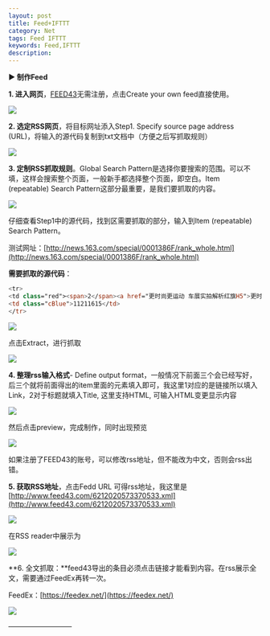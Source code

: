 ```yaml
---  
layout: post
title: Feed+IFTTT
category: Net
tags: Feed IFTTT
keywords: Feed,IFTTT
description: 
---  
```




**► 制作Feed**

**1\. 进入网页**，[FEED43](http://www.feed43.com/)无需注册，点击Create your own feed直接使用。

![](/assets/postAssets/2018/v2-b5da0b08f632376fad3925a779e373b4_hd.webp)

**2\. 选定RSS网页**，将目标网址添入Step1\. Specify source page address (URL)，将输入的源代码复制到txt文档中（方便之后写抓取规则）

![](/assets/postAssets/2018/v2-1b687a5b1c325ba6d04fbdcc13b95668_hd.webp)

**3\. 定制RSS抓取规则**。Global Search Pattern是选择你要搜索的范围。可以不填，这样会搜索整个页面，一般新手都选择整个页面，即空白。Item (repeatable) Search Pattern这部分最重要，是我们要抓取的内容。

![](/assets/postAssets/2018/v2-b1fa90c59739bddc0c27134cd36ba6bc_hd.webp)

仔细查看Step1中的源代码，找到区需要抓取的部分，输入到Item (repeatable) Search Pattern。

测试网址：[http://news.163.com/special/0001386F/rank_whole.html](http://news.163.com/special/0001386F/rank_whole.html)

**需要抓取的源代码**：  

```swift  
<tr>
<td class="red"><span>2</span><a href="更时尚更运动 车展实拍解析红旗H5">更时尚更运动 车展实拍解析红旗H5</a></td>
<td class="cBlue">11211615</td>
</tr>

```  

![](/assets/postAssets/2018/v2-cf6dbf2c09189f7517ec63abdc80c50d_hd.webp)


点击Extract，进行抓取

![](/assets/postAssets/2018/v2-e9486741a6229ab258a95147f584571b_hd.webp)

**4\. 整理rss输入格式**- Define output format，一般情况下前面三个会已经写好，后三个就将前面得出的item里面的元素填入即可，我这里1对应的是链接所以填入 Link，2对于标题就填入Title, 这里支持HTML, 可输入HTML变更显示内容

![](/assets/postAssets/2018/v2-b4614f5c46090f2eb762aac87d604350_hd.webp)

然后点击preview，完成制作，同时出现预览

![](/assets/postAssets/2018/v2-498bf1f1c0b14da172498b58f59e39b9_hd.webp)

如果注册了FEED43的账号，可以修改rss地址，但不能改为中文，否则会rss出错。 

**5\. 获取RSS地址**，点击Fedd URL 可得rss地址，我这里是[http://www.feed43.com/6212020573370533.xml](http://www.feed43.com/6212020573370533.xml)

![](/assets/postAssets/2018/v2-f3b00e876d8df136f7d354b4fc22f900_hd.webp)

在RSS reader中展示为

![](/assets/postAssets/2018/v2-6d8f503ff3da16eb985ca1d3ae2de98f_hd.webp)

**6\. 全文抓取：**feed43导出的条目必须点击链接才能看到内容。在rss展示全文，需要通过FeedEx再转一次。

FeedEx：[https://feedex.net/](https://feedex.net/)

![](/assets/postAssets/2018/v2-213e5f4ac7f1734b9d4e60cb465908cd_hd.webp)

—————————


